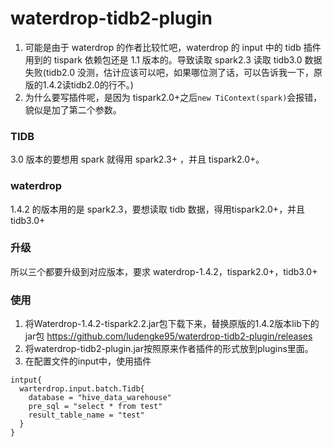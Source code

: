 # waterdrop-tidb2-plugin
1. 可能是由于 waterdrop 的作者比较忙吧，waterdrop 的 input 中的 tidb 插件用到的 tispark 依赖包还是 1.1 版本的。导致读取 spark2.3 读取 tidb3.0 数据失败(tidb2.0 没测，估计应该可以吧，如果哪位测了话，可以告诉我一下，原版的1.4.2读tidb2.0的行不。)
2. 为什么要写插件呢，是因为 tispark2.0+之后`new TiContext(spark)`会报错，貌似是加了第二个参数。

### TIDB
  3.0 版本的要想用 spark 就得用 spark2.3+ ，并且 tispark2.0+。
### waterdrop
  1.4.2 的版本用的是 spark2.3，要想读取 tidb 数据，得用tispark2.0+，并且 tidb3.0+
  
### 升级
  所以三个都要升级到对应版本，要求 waterdrop-1.4.2，tispark2.0+，tidb3.0+
  
### 使用
  1. 将Waterdrop-1.4.2-tispark2.2.jar包下载下来，替换原版的1.4.2版本lib下的jar包 https://github.com/ludengke95/waterdrop-tidb2-plugin/releases
  2. 将waterdrop-tidb2-plugin.jar按照原来作者插件的形式放到plugins里面。
  3. 在配置文件的input中，使用插件
  ```
  intput{
    warterdrop.input.batch.Tidb{
      database = "hive_data_warehouse"
      pre_sql = "select * from test"
      result_table_name = "test"
    }
  }
  ```
